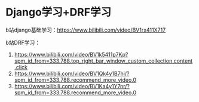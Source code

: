# Django学习+DRF学习

b站django基础学习：https://www.bilibili.com/video/BV1rx411X717

b站DRF学习：

1. https://www.bilibili.com/video/BV1k5411p7Kp?spm_id_from=333.788.top_right_bar_window_custom_collection.content.click
2. https://www.bilibili.com/video/BV1Qk4y1B7hi/?spm_id_from=333.788.recommend_more_video.0
3. https://www.bilibili.com/video/BV1Ka4y1Y7nr/?spm_id_from=333.788.recommend_more_video.0

